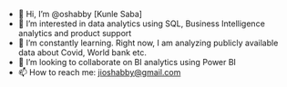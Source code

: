 - 👋 Hi, I’m @oshabby [Kunle Saba]
- 👀 I’m interested in data analytics using SQL, Business Intelligence analytics and product support
- 🌱 I’m constantly learning. Right now, I am analyzing publicly available data about Covid, World bank etc. 
- 💞️ I’m looking to collaborate on BI analytics using Power BI
- 📫 How to reach me: jioshabby@gmail.com

<!---
oshabby/oshabby is a ✨ special ✨ repository because its `README.md` (this file) appears on your GitHub profile.
You can click the Preview link to take a look at your changes.
--->
